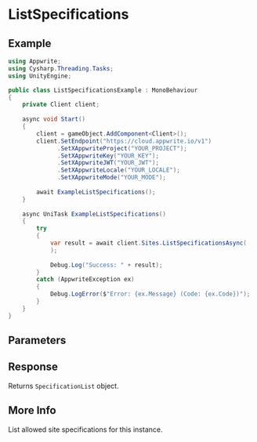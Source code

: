 # ListSpecifications

## Example

```csharp
using Appwrite;
using Cysharp.Threading.Tasks;
using UnityEngine;

public class ListSpecificationsExample : MonoBehaviour
{
    private Client client;
    
    async void Start()
    {
        client = gameObject.AddComponent<Client>();
        client.SetEndpoint("https://cloud.appwrite.io/v1")
              .SetXAppwriteProject("YOUR_PROJECT");
              .SetXAppwriteKey("YOUR_KEY");
              .SetXAppwriteJWT("YOUR_JWT");
              .SetXAppwriteLocale("YOUR_LOCALE");
              .SetXAppwriteMode("YOUR_MODE");
        
        await ExampleListSpecifications();
    }
    
    async UniTask ExampleListSpecifications()
    {
        try
        {
            var result = await client.Sites.ListSpecificationsAsync(
            );
            
            Debug.Log("Success: " + result);
        }
        catch (AppwriteException ex)
        {
            Debug.LogError($"Error: {ex.Message} (Code: {ex.Code})");
        }
    }
}
```

## Parameters


## Response

Returns `SpecificationList` object.
## More Info

List allowed site specifications for this instance.

